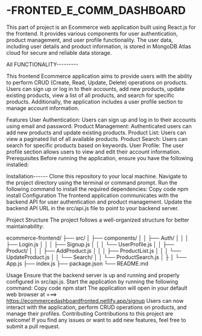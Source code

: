 # -FRONTED_E_COMM_DASHBOARD

This part of project  is an Ecommerce web application built using React.js for the frontend. It provides various components for user authentication, product management, and user profile functionality. The user data, including user details and product information, is stored in MongoDB Atlas cloud for secure and reliable data storage.

All FUNCTIONALITY---------

This frontend Ecommerce application aims to provide users with the ability to perform CRUD (Create, Read, Update, Delete) operations on products. Users can sign up or log in to their accounts, add new products, update existing products, view a list of all products, and search for specific products. Additionally, the application includes a user profile section to manage account information.

Features
User Authentication: Users can sign up and log in to their accounts using email and password.
Product Management: Authenticated users can add new products and update existing products.
Product List: Users can view a paginated list of all available products.
Product Search: Users can search for specific products based on keywords.
User Profile: The user profile section allows users to view and edit their account information.
Prerequisites
Before running the application, ensure you have the following installed:


Installation------
Clone this repository to your local machine.
Navigate to the project directory using the terminal or command prompt.
Run the following command to install the required dependencies:
Copy code
npm install
Configuration
The frontend application communicates with the backend API for user authentication and product management. Update the backend API URL in the src/api.js file to point to your backend server.

Project Structure
The project follows a well-organized structure for better maintainability:

ecommerce-frontend/
  ├── src/
  │   ├── components/
  │   │   ├── Auth/
  │   │   │   ├── Login.js
  │   │   │   ├── Signup.js
  │   │   │   └── UserProfile.js
  │   │   ├── Product/
  │   │   │   ├── AddProduct.js
  │   │   │   ├── ProductList.js
  │   │   │   └── UpdateProduct.js
  │   │   └── Search/
  │   │       └── ProductSearch.js
  │   ├
  │   └── App.js
  ├── index.js
  ├── package.json
  └── README.md



Usage
Ensure that the backend server is up and running and properly configured in src/api.js.
Start the application by running the following command:
Copy code
npm start
The application will open in your default web browser at ===> https://ecommercedashboardfronted.netlify.app/signup
Users can now interact with the application, perform CRUD operations on products, and manage their profiles.
Contributing
Contributions to this project are welcome! If you find any issues or want to add new features, feel free to submit a pull request.





